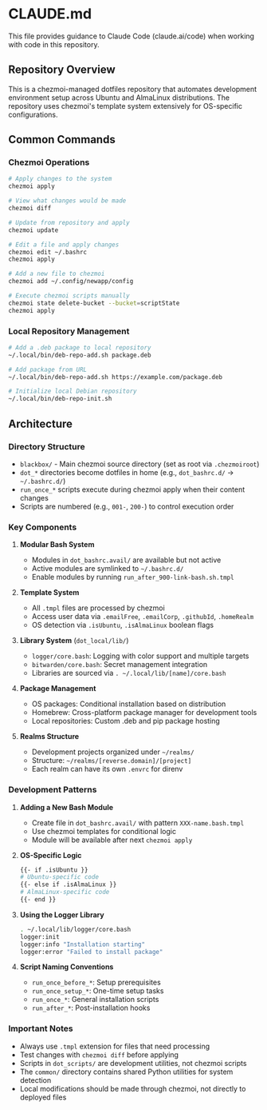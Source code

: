 # CLAUDE.md

This file provides guidance to Claude Code (claude.ai/code) when working with code in this repository.

## Repository Overview

This is a chezmoi-managed dotfiles repository that automates development environment setup across Ubuntu and AlmaLinux distributions. The repository uses chezmoi's template system extensively for OS-specific configurations.

## Common Commands

### Chezmoi Operations
```bash
# Apply changes to the system
chezmoi apply

# View what changes would be made
chezmoi diff

# Update from repository and apply
chezmoi update

# Edit a file and apply changes
chezmoi edit ~/.bashrc
chezmoi apply

# Add a new file to chezmoi
chezmoi add ~/.config/newapp/config

# Execute chezmoi scripts manually
chezmoi state delete-bucket --bucket=scriptState
chezmoi apply
```

### Local Repository Management
```bash
# Add a .deb package to local repository
~/.local/bin/deb-repo-add.sh package.deb

# Add package from URL
~/.local/bin/deb-repo-add.sh https://example.com/package.deb

# Initialize local Debian repository
~/.local/bin/deb-repo-init.sh
```

## Architecture

### Directory Structure
- `blackbox/` - Main chezmoi source directory (set as root via `.chezmoiroot`)
- `dot_*` directories become dotfiles in home (e.g., `dot_bashrc.d/` → `~/.bashrc.d/`)
- `run_once_*` scripts execute during chezmoi apply when their content changes
- Scripts are numbered (e.g., `001-`, `200-`) to control execution order

### Key Components

1. **Modular Bash System**
   - Modules in `dot_bashrc.avail/` are available but not active
   - Active modules are symlinked to `~/.bashrc.d/`
   - Enable modules by running `run_after_900-link-bash.sh.tmpl`

2. **Template System**
   - All `.tmpl` files are processed by chezmoi
   - Access user data via `.emailFree`, `.emailCorp`, `.githubId`, `.homeRealm`
   - OS detection via `.isUbuntu`, `.isAlmaLinux` boolean flags

3. **Library System** (`dot_local/lib/`)
   - `logger/core.bash`: Logging with color support and multiple targets
   - `bitwarden/core.bash`: Secret management integration
   - Libraries are sourced via `. ~/.local/lib/[name]/core.bash`

4. **Package Management**
   - OS packages: Conditional installation based on distribution
   - Homebrew: Cross-platform package manager for development tools
   - Local repositories: Custom .deb and pip package hosting

5. **Realms Structure**
   - Development projects organized under `~/realms/`
   - Structure: `~/realms/[reverse.domain]/[project]`
   - Each realm can have its own `.envrc` for direnv

### Development Patterns

1. **Adding a New Bash Module**
   - Create file in `dot_bashrc.avail/` with pattern `XXX-name.bash.tmpl`
   - Use chezmoi templates for conditional logic
   - Module will be available after next `chezmoi apply`

2. **OS-Specific Logic**
   ```bash
   {{- if .isUbuntu }}
   # Ubuntu-specific code
   {{- else if .isAlmaLinux }}
   # AlmaLinux-specific code
   {{- end }}
   ```

3. **Using the Logger Library**
   ```bash
   . ~/.local/lib/logger/core.bash
   logger:init
   logger:info "Installation starting"
   logger:error "Failed to install package"
   ```

4. **Script Naming Conventions**
   - `run_once_before_*`: Setup prerequisites
   - `run_once_setup_*`: One-time setup tasks
   - `run_once_*`: General installation scripts
   - `run_after_*`: Post-installation hooks

### Important Notes

- Always use `.tmpl` extension for files that need processing
- Test changes with `chezmoi diff` before applying
- Scripts in `dot_scripts/` are development utilities, not chezmoi scripts
- The `common/` directory contains shared Python utilities for system detection
- Local modifications should be made through chezmoi, not directly to deployed files